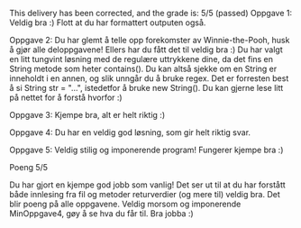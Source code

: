 This delivery has been corrected, and the grade is: 5/5 (passed)
Oppgave 1: Veldig bra :) Flott at du har formattert outputen også.

Oppgave 2: Du har glemt å telle opp forekomster av Winnie-the-Pooh, husk å gjør alle deloppgavene! Ellers har du fått det til veldig bra :) Du har valgt en litt tungvint løsning med de regulære uttrykkene dine, da det fins en String metode som heter contains(). Du kan altså sjekke om en String er inneholdt i en annen, og slik unngår du å bruke regex. Det er forresten best å si String str = "...", istedetfor å bruke new String(). Du kan gjerne lese litt på nettet for å forstå hvorfor :)

Oppgave 3: Kjempe bra, alt er helt riktig :)

Oppgave 4: Du har en veldig god løsning, som gir helt riktig svar.

Oppgave 5: Veldig stilig og imponerende program! Fungerer kjempe bra :)

Poeng 5/5

Du har gjort en kjempe god jobb som vanlig! Det ser ut til at du har forstått både innlesing fra fil og metoder returverdier (og mere til) veldig bra. Det blir poeng på alle oppgavene. Veldig morsom og imponerende MinOppgave4, gøy å se hva du får til. Bra jobba :)